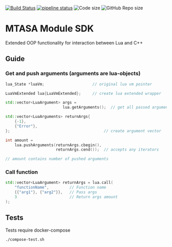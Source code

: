 [![Build Status](https://travis-ci.com/Toliak/mtasa-module-sdk.svg?branch=master)](https://travis-ci.com/Toliak/mtasa-module-python)
[![pipeline status](https://gitlab.toliak.ru/mtasa/module-sdk/badges/master/pipeline.svg)](https://gitlab.toliak.ru/mtasa/module-python/commits/some-trash)
![Code size](https://img.shields.io/github/languages/code-size/Toliak/mtasa-module-sdk.svg)
![GitHub Repo size](https://img.shields.io/github/repo-size/Toliak/mtasa-module-sdk.svg)

# MTASA Module SDK

Extended OOP functionality for interaction between Lua and C++

## Guide

### Get and push arguments (arguments are lua-objects)

```cpp
lua_State *luaVm;                     // original lua vm pointer

LuaVmExtended lua{LuaVmExtended};     // create lua extended wrapper

std::vector<LuaArgument> args =
                         lua.getArguments();  // get all passed arguments

std::vector<LuaArguments> returnArgs{
    {-1},
    {"Error"},
};                                         // create argument vector

int amount = 
    lua.pushArguments(returnArgs.cbegin(), 
                      returnArgs.cend());  // accepts any iterators

// amount contains number of pushed arguments
```

### Call function

```cpp
std::vector<LuaArgument> returnArgs = lua.call(
    "functionName",         // Function name
    {{"arg1"}, {"arg2"}},   // Pass args
    3                       // Return args amount
);
```

## Tests

Tests require docker-compose

```bash
./compose-test.sh
```
